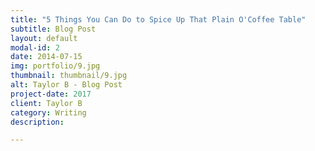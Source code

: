 ```yaml
---
title: "5 Things You Can Do to Spice Up That Plain O'Coffee Table"
subtitle: Blog Post
layout: default
modal-id: 2
date: 2014-07-15
img: portfolio/9.jpg
thumbnail: thumbnail/9.jpg
alt: Taylor B - Blog Post
project-date: 2017
client: Taylor B
category: Writing
description:

---
```


